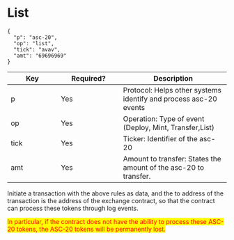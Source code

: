 # List

```
{ 
  "p": "asc-20",
  "op": "list",
  "tick": "avav",
  "amt": "69696969"
}
```

<table><thead><tr><th width="99">Key</th><th width="127">Required?</th><th>Description</th></tr></thead><tbody><tr><td>p</td><td>Yes</td><td>Protocol: Helps other systems identify and process asc-20 events</td></tr><tr><td>op</td><td>Yes</td><td>Operation: Type of event (Deploy, Mint, Transfer,List)</td></tr><tr><td>tick</td><td>Yes</td><td>Ticker: Identifier of the asc-20</td></tr><tr><td>amt</td><td>Yes</td><td>Amount to transfer: States the amount of the asc-20 to transfer.</td></tr></tbody></table>

Initiate a transaction with the above rules as data, and the to address of the transaction is the address of the exchange contract, so that the contract can process these tokens through log events.

<mark style="color:red;">In particular, if the contract does not have the ability to process these ASC-20 tokens, the ASC-20 tokens will be permanently lost.</mark>
